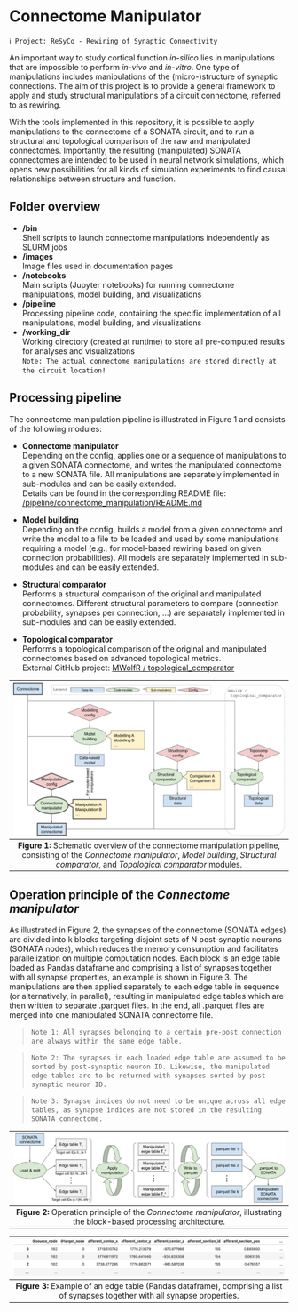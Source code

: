 # Connectome Manipulator

~~~
ℹ️ Project: ReSyCo - Rewiring of Synaptic Connectivity
~~~

An important way to study cortical function _in-silico_ lies in manipulations that are impossible to perform _in-vivo_ and _in-vitro_. One type of manipulations includes manipulations of the (micro-)structure of synaptic connections. The aim of this project is to provide a general framework to apply and study structural manipulations of a circuit connectome, referred to as rewiring.

With the tools implemented in this repository, it is possible to apply manipulations to the connectome of a SONATA circuit, and to run a structural and topological comparison of the raw and manipulated connectomes. Importantly, the resulting (manipulated) SONATA connectomes are intended to be used in neural network simulations, which opens new possibilities for all kinds of simulation experiments to find causal relationships between structure and function.


## Folder overview

* __/bin__\
  Shell scripts to launch connectome manipulations independently as SLURM jobs
* __/images__\
  Image files used in documentation pages
* __/notebooks__\
  Main scripts (Jupyter notebooks) for running connectome manipulations, model building, and visualizations
* __/pipeline__\
  Processing pipeline code, containing the specific implementation of all manipulations, model building, and visualizations
* __/working_dir__\
  Working directory (created at runtime) to store all pre-computed results for analyses and visualizations\
  `Note: The actual connectome manipulations are stored directly at the circuit location!`


## Processing pipeline

The connectome manipulation pipeline is illustrated in Figure 1 and consists of the following modules:

* __Connectome manipulator__\
  Depending on the config, applies one or a sequence of manipulations to a given SONATA connectome, and writes the manipulated connectome to a new SONATA file. All manipulations are separately implemented in sub-modules and can be easily extended.\
  Details can be found in the corresponding README file: [/pipeline/connectome_manipulation/README.md](pipeline/connectome_manipulation/README.md)

* __Model building__\
  Depending on the config, builds a model from a given connectome and write the model to a file to be loaded and used by some manipulations requiring a model (e.g., for model-based rewiring based on given connection probabilities). All models are separately implemented in sub-modules and can be easily extended.

* __Structural comparator__\
  Performs a structural comparison of the original and manipulated connectomes. Different structural parameters to compare (connection probability, synapses per connection, ...) are separately implemented in sub-modules and can be easily extended.

* __Topological comparator__\
  Performs a topological comparison of the original and manipulated connectomes based on advanced topological metrics.\
  External GitHub project: [MWolfR / topological_comparator](https://github.com/MWolfR/topological_comparator)

| ![Schematic overview](images/schematic_overview.png "Schematic overview of the connectome manipulation pipeline, consisting of the 'Connectome manipulator', 'Model building', 'Structural comparator', and 'Topological comparator' modules.") |
| :-: |
| __Figure 1:__ Schematic overview of the connectome manipulation pipeline, consisting of the _Connectome manipulator_, _Model building_, _Structural comparator_, and _Topological comparator_ modules. |


## Operation principle of the _Connectome manipulator_

As illustrated in Figure 2, the synapses of the connectome (SONATA edges) are divided into k blocks targeting disjoint sets of N post-synaptic neurons (SONATA nodes), which reduces the memory consumption and facilitates parallelization on multiple computation nodes. Each block is an edge table loaded as Pandas dataframe and comprising a list of synapses together with all synapse properties, an example is shown in Figure 3. The manipulations are then applied separately to each edge table in sequence (or alternatively, in parallel), resulting in manipulated edge tables which are then written to separate .parquet files. In the end, all .parquet files are merged into one manipulated SONATA connectome file.

> ~~~
> Note 1: All synapses belonging to a certain pre-post connection are always within the same edge table.
> ~~~

> ~~~
> Note 2: The synapses in each loaded edge table are assumed to be sorted by post-synaptic neuron ID. Likewise, the manipulated edge tables are to be returned with synapses sorted by post-synaptic neuron ID.
> ~~~

> ~~~
> Note 3: Synapse indices do not need to be unique across all edge tables, as synapse indices are not stored in the resulting SONATA connectome.
> ~~~

| ![Operation principle](images/operation_principle.png "Operation principle of the 'Connectome manipulator', illustrating the block-based processing architecture.") |
| :-: |
| __Figure 2:__ Operation principle of the _Connectome manipulator_, illustrating the block-based processing architecture. |

| ![Edge table](images/edge_table.png "Example of an edge table (Pandas dataframe) comprising all synapse properties.") |
| :-: |
| __Figure 3:__ Example of an edge table (Pandas dataframe), comprising a list of synapses together with all synapse properties. |
